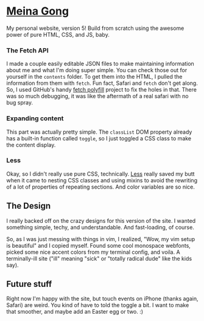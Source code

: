 [Meina Gong](https://meinagong.com)
==============

My personal website, version 5! Build from scratch using the awesome power of
pure HTML, CSS, and JS, baby.

### The Fetch API

I made a couple easily editable JSON files to make maintaining information about
me and what I'm doing super simple.  You can check those out for yourself in the
`contents` folder.  To get them into the HTML, I pulled the information from
them with `fetch`.  Fun fact, Safari and `fetch` don't get along. So, I used
GitHub's handy [fetch polyfill](https://github.com/github/fetch) project to fix
the holes in that.  There was so much debugging, it was like the aftermath of
a real safari with no bug spray.

### Expanding content
This part was actually pretty simple. The `classList`
DOM property already has a built-in function called `toggle`, so I just toggled
a CSS class to make the content display.

### Less
Okay, so I didn't really use pure CSS, technically.  [Less](http://lesscss.org/)
really saved my butt when it came to nesting CSS classes and using mixins to
avoid the rewriting of a lot of properties of repeating sections.  And color
variables are so nice.

## The Design
I really backed off on the crazy designs for this version of the site. I wanted
something simple, techy, and understandable.  And fast-loading, of course.

So, as I was just messing with things in vim, I realized, "Wow, my vim setup is
beautiful" and I copied myself.  Found some cool monospace webfonts, picked some
nice accent colors from my terminal config, and voila.  A terminally-ill site
("ill" meaning "sick" or "totally radical dude" like the kids say).

## Future stuff
Right now I'm happy with the site, but touch events on iPhone (thanks again,
Safari) are weird.  You kind of have to told the toggle a bit.  I want to make
that smoother, and maybe add an Easter egg or two. :)

